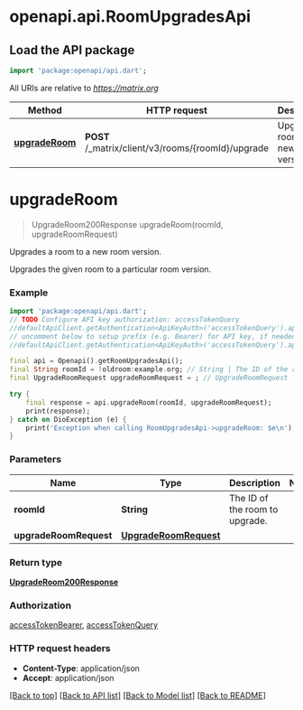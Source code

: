 # openapi.api.RoomUpgradesApi

## Load the API package
```dart
import 'package:openapi/api.dart';
```

All URIs are relative to *https://matrix.org*

Method | HTTP request | Description
------------- | ------------- | -------------
[**upgradeRoom**](RoomUpgradesApi.md#upgraderoom) | **POST** /_matrix/client/v3/rooms/{roomId}/upgrade | Upgrades a room to a new room version.


# **upgradeRoom**
> UpgradeRoom200Response upgradeRoom(roomId, upgradeRoomRequest)

Upgrades a room to a new room version.

Upgrades the given room to a particular room version.

### Example
```dart
import 'package:openapi/api.dart';
// TODO Configure API key authorization: accessTokenQuery
//defaultApiClient.getAuthentication<ApiKeyAuth>('accessTokenQuery').apiKey = 'YOUR_API_KEY';
// uncomment below to setup prefix (e.g. Bearer) for API key, if needed
//defaultApiClient.getAuthentication<ApiKeyAuth>('accessTokenQuery').apiKeyPrefix = 'Bearer';

final api = Openapi().getRoomUpgradesApi();
final String roomId = !oldroom:example.org; // String | The ID of the room to upgrade.
final UpgradeRoomRequest upgradeRoomRequest = ; // UpgradeRoomRequest | 

try {
    final response = api.upgradeRoom(roomId, upgradeRoomRequest);
    print(response);
} catch on DioException (e) {
    print('Exception when calling RoomUpgradesApi->upgradeRoom: $e\n');
}
```

### Parameters

Name | Type | Description  | Notes
------------- | ------------- | ------------- | -------------
 **roomId** | **String**| The ID of the room to upgrade. | 
 **upgradeRoomRequest** | [**UpgradeRoomRequest**](UpgradeRoomRequest.md)|  | 

### Return type

[**UpgradeRoom200Response**](UpgradeRoom200Response.md)

### Authorization

[accessTokenBearer](../README.md#accessTokenBearer), [accessTokenQuery](../README.md#accessTokenQuery)

### HTTP request headers

 - **Content-Type**: application/json
 - **Accept**: application/json

[[Back to top]](#) [[Back to API list]](../README.md#documentation-for-api-endpoints) [[Back to Model list]](../README.md#documentation-for-models) [[Back to README]](../README.md)

